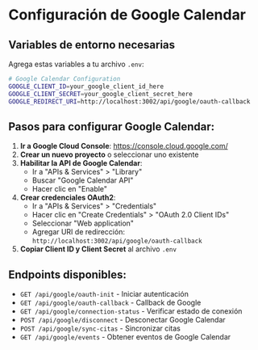 # Configuración de Google Calendar

## Variables de entorno necesarias

Agrega estas variables a tu archivo `.env`:

```bash
# Google Calendar Configuration
GOOGLE_CLIENT_ID=your_google_client_id_here
GOOGLE_CLIENT_SECRET=your_google_client_secret_here
GOOGLE_REDIRECT_URI=http://localhost:3002/api/google/oauth-callback
```

## Pasos para configurar Google Calendar:

1. **Ir a Google Cloud Console**: https://console.cloud.google.com/
2. **Crear un nuevo proyecto** o seleccionar uno existente
3. **Habilitar la API de Google Calendar**:
   - Ir a "APIs & Services" > "Library"
   - Buscar "Google Calendar API"
   - Hacer clic en "Enable"
4. **Crear credenciales OAuth2**:
   - Ir a "APIs & Services" > "Credentials"
   - Hacer clic en "Create Credentials" > "OAuth 2.0 Client IDs"
   - Seleccionar "Web application"
   - Agregar URI de redirección: `http://localhost:3002/api/google/oauth-callback`
5. **Copiar Client ID y Client Secret** al archivo `.env`

## Endpoints disponibles:

- `GET /api/google/oauth-init` - Iniciar autenticación
- `GET /api/google/oauth-callback` - Callback de Google
- `GET /api/google/connection-status` - Verificar estado de conexión
- `POST /api/google/disconnect` - Desconectar Google Calendar
- `POST /api/google/sync-citas` - Sincronizar citas
- `GET /api/google/events` - Obtener eventos de Google Calendar















